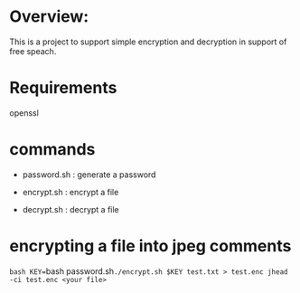 # Overview:
This is a project to support simple encryption and decryption in support of free speach. 

# Requirements
openssl

# commands

- password.sh : generate a password

- encrypt.sh <password> <file> : encrypt a file

- decrypt.sh <password> <file> : decrypt a file

# encrypting a file into jpeg comments

`bash
KEY=`bash password.sh`
./encrypt.sh $KEY test.txt > test.enc
jhead -ci test.enc <your file>
`
